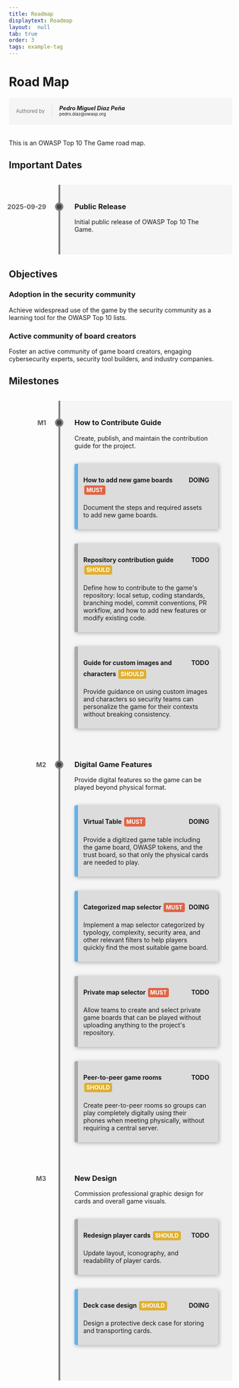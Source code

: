```yaml
---
title: Roadmap
displaytext: Roadmap
layout:  null
tab: true
order: 3
tags: example-tag
---
```


# Road Map

<div style="display: flex; flex-direction: row; background: rgba(200, 200, 200, 0.15); padding: 1rem; border-radius: 6px; margin-bottom: 2rem;">
<div style="vertical-align: middle; font-size: 0.7rem; line-height: 1.8rem; opacity: 0.6;">Authored by</div>

<div style="margin-left: 1rem; padding-left: 1rem; border-left: 1px solid rgba(200, 200, 200, 0.5);">
    <h5 style="font-size: 0.8rem; margin: 0;">Pedro Miguel Díaz Peña</h5>
    <p style="font-size: 0.6rem; margin: 0;">pedro.diaz@owasp.org</p>
</div>

</div>


This is an OWASP Top 10 The Game road map.


## Important Dates

<div style="border-left: 4px solid gray; border-radius: 0 4px 4px 0; background: rgba(200, 200, 200, 0.15); padding: 1rem 2rem; position: relative; text-align: center; margin: 2rem auto 2rem 7rem;">

<div style="text-align: left; position: relative; padding-bottom: 1rem; margin-bottom: 1rem;">
<div style="position: absolute; left: -10rem; text-align: right; font-size: 0.9rem; font-weight: 700; opacity: 0.7; min-width: 6rem; top: 2px;">2025-09-29</div>

<h3>Public Release</h3>
Initial public release of OWASP Top 10 The Game.

<div style="position: absolute; box-shadow: 0 0 0 4px gray; left: -2.5rem; background: #444; border-radius: 50%; height: 11px; width: 11px; top: 5px;"></div>
</div>

</div>

## Objectives

### Adoption in the security community
Achieve widespread use of the game by the security community as a
learning tool for the OWASP Top 10 lists.



### Active community of board creators
Foster an active community of game board creators, engaging
cybersecurity experts, security tool builders, and industry
companies.




## Milestones

<div style="border-left: 4px solid gray; border-radius: 0 4px 4px 0; background: rgba(200, 200, 200, 0.15); padding: 1rem 2rem; position: relative; text-align: center; margin: 2rem auto 2rem 7rem;">

<div style="text-align: left; position: relative; padding-bottom: 1rem; margin-bottom: 1rem;">
<div style="position: absolute; left: -10rem; text-align: right; font-size: 0.9rem; font-weight: 700; opacity: 0.7; min-width: 6rem; top: 2px;">M1</div>

<h3>How to Contribute Guide</h3>
Create, publish, and maintain the contribution guide for the project.


<div style="position: relative; border-radius: 4px; box-shadow: 2px 2px 10px rgba(0,0,0,0.3); background-color: rgba(0, 0, 0, 0.1); margin: 2rem 0; padding: 10px 20px;">
<div style="position: absolute; top: 0; left: 0; bottom: 0; width: 8px; border-radius: 4px 0 0 4px; background-color: #63B2EB"></div>
<h4 style="margin-top: 0; line-height: 1.8">
<span style="float: right; margin: 0;">DOING</span>

How to add new game boards
<span style="display: inline; font-size: 90%; padding: 3px 5px; border-radius: 4px; background-color: #E06446; color: white; margin: 0 2px;"> MUST</span>
</h4>

Document the steps and required assets to add new game boards.


</div>

<div style="position: relative; border-radius: 4px; box-shadow: 2px 2px 10px rgba(0,0,0,0.3); background-color: rgba(0, 0, 0, 0.1); margin: 2rem 0; padding: 10px 20px;">
<div style="position: absolute; top: 0; left: 0; bottom: 0; width: 8px; border-radius: 4px 0 0 4px; background-color: #aaa"></div>
<h4 style="margin-top: 0; line-height: 1.8">
<span style="float: right; margin: 0;">TODO</span>

Repository contribution guide
<span style="display: inline; font-size: 90%; padding: 3px 5px; border-radius: 4px; background-color: #E0AF2F; color: white; margin: 0 2px;"> SHOULD</span>
</h4>

Define how to contribute to the game's repository: local setup, coding
standards, branching model, commit conventions, PR workflow, and how to
add new features or modify existing code.



</div>

<div style="position: relative; border-radius: 4px; box-shadow: 2px 2px 10px rgba(0,0,0,0.3); background-color: rgba(0, 0, 0, 0.1); margin: 2rem 0; padding: 10px 20px;">
<div style="position: absolute; top: 0; left: 0; bottom: 0; width: 8px; border-radius: 4px 0 0 4px; background-color: #aaa"></div>
<h4 style="margin-top: 0; line-height: 1.8">
<span style="float: right; margin: 0;">TODO</span>

Guide for custom images and characters
<span style="display: inline; font-size: 90%; padding: 3px 5px; border-radius: 4px; background-color: #E0AF2F; color: white; margin: 0 2px;"> SHOULD</span>
</h4>

Provide guidance on using custom images and characters so security teams can personalize the game for their contexts without breaking consistency.


</div>


<div style="position: absolute; box-shadow: 0 0 0 4px gray; left: -2.5rem; background: #444; border-radius: 50%; height: 11px; width: 11px; top: 5px;"></div>
</div>

<div style="text-align: left; position: relative; padding-bottom: 1rem; margin-bottom: 1rem;">
<div style="position: absolute; left: -10rem; text-align: right; font-size: 0.9rem; font-weight: 700; opacity: 0.7; min-width: 6rem; top: 2px;">M2</div>

<h3>Digital Game Features</h3>
Provide digital features so the game can be played beyond physical format.


<div style="position: relative; border-radius: 4px; box-shadow: 2px 2px 10px rgba(0,0,0,0.3); background-color: rgba(0, 0, 0, 0.1); margin: 2rem 0; padding: 10px 20px;">
<div style="position: absolute; top: 0; left: 0; bottom: 0; width: 8px; border-radius: 4px 0 0 4px; background-color: #63B2EB"></div>
<h4 style="margin-top: 0; line-height: 1.8">
<span style="float: right; margin: 0;">DOING</span>

Virtual Table
<span style="display: inline; font-size: 90%; padding: 3px 5px; border-radius: 4px; background-color: #E06446; color: white; margin: 0 2px;"> MUST</span>
</h4>

Provide a digitized game table including the game board, OWASP tokens,
and the trust board, so that only the physical cards are needed to play.



</div>

<div style="position: relative; border-radius: 4px; box-shadow: 2px 2px 10px rgba(0,0,0,0.3); background-color: rgba(0, 0, 0, 0.1); margin: 2rem 0; padding: 10px 20px;">
<div style="position: absolute; top: 0; left: 0; bottom: 0; width: 8px; border-radius: 4px 0 0 4px; background-color: #63B2EB"></div>
<h4 style="margin-top: 0; line-height: 1.8">
<span style="float: right; margin: 0;">DOING</span>

Categorized map selector
<span style="display: inline; font-size: 90%; padding: 3px 5px; border-radius: 4px; background-color: #E06446; color: white; margin: 0 2px;"> MUST</span>
</h4>

Implement a map selector categorized by typology, complexity, security
area, and other relevant filters to help players quickly find the
most suitable game board.



</div>

<div style="position: relative; border-radius: 4px; box-shadow: 2px 2px 10px rgba(0,0,0,0.3); background-color: rgba(0, 0, 0, 0.1); margin: 2rem 0; padding: 10px 20px;">
<div style="position: absolute; top: 0; left: 0; bottom: 0; width: 8px; border-radius: 4px 0 0 4px; background-color: #aaa"></div>
<h4 style="margin-top: 0; line-height: 1.8">
<span style="float: right; margin: 0;">TODO</span>

Private map selector
<span style="display: inline; font-size: 90%; padding: 3px 5px; border-radius: 4px; background-color: #E06446; color: white; margin: 0 2px;"> MUST</span>
</h4>

Allow teams to create and select private game boards that can be played
without uploading anything to the project's repository.



</div>

<div style="position: relative; border-radius: 4px; box-shadow: 2px 2px 10px rgba(0,0,0,0.3); background-color: rgba(0, 0, 0, 0.1); margin: 2rem 0; padding: 10px 20px;">
<div style="position: absolute; top: 0; left: 0; bottom: 0; width: 8px; border-radius: 4px 0 0 4px; background-color: #aaa"></div>
<h4 style="margin-top: 0; line-height: 1.8">
<span style="float: right; margin: 0;">TODO</span>

Peer-to-peer game rooms
<span style="display: inline; font-size: 90%; padding: 3px 5px; border-radius: 4px; background-color: #E0AF2F; color: white; margin: 0 2px;"> SHOULD</span>
</h4>

Create peer-to-peer rooms so groups can play completely digitally using their phones when meeting physically, without requiring a central server.


</div>


<div style="position: absolute; box-shadow: 0 0 0 4px gray; left: -2.5rem; background: #444; border-radius: 50%; height: 11px; width: 11px; top: 5px;"></div>
</div>

<div style="text-align: left; position: relative; padding-bottom: 1rem; margin-bottom: 1rem;">
<div style="position: absolute; left: -10rem; text-align: right; font-size: 0.9rem; font-weight: 700; opacity: 0.7; min-width: 6rem; top: 2px;">M3</div>

<h3>New Design</h3>
Commission professional graphic design for cards and overall game visuals.


<div style="position: relative; border-radius: 4px; box-shadow: 2px 2px 10px rgba(0,0,0,0.3); background-color: rgba(0, 0, 0, 0.1); margin: 2rem 0; padding: 10px 20px;">
<div style="position: absolute; top: 0; left: 0; bottom: 0; width: 8px; border-radius: 4px 0 0 4px; background-color: #aaa"></div>
<h4 style="margin-top: 0; line-height: 1.8">
<span style="float: right; margin: 0;">TODO</span>

Redesign player cards
<span style="display: inline; font-size: 90%; padding: 3px 5px; border-radius: 4px; background-color: #E0AF2F; color: white; margin: 0 2px;"> SHOULD</span>
</h4>

Update layout, iconography, and readability of player cards.


</div>

<div style="position: relative; border-radius: 4px; box-shadow: 2px 2px 10px rgba(0,0,0,0.3); background-color: rgba(0, 0, 0, 0.1); margin: 2rem 0; padding: 10px 20px;">
<div style="position: absolute; top: 0; left: 0; bottom: 0; width: 8px; border-radius: 4px 0 0 4px; background-color: #63B2EB"></div>
<h4 style="margin-top: 0; line-height: 1.8">
<span style="float: right; margin: 0;">DOING</span>

Deck case design
<span style="display: inline; font-size: 90%; padding: 3px 5px; border-radius: 4px; background-color: #E0AF2F; color: white; margin: 0 2px;"> SHOULD</span>
</h4>

Design a protective deck case for storing and transporting cards.


</div>

 

